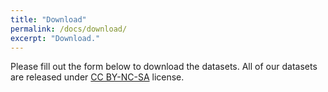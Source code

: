```yaml
---
title: "Download"
permalink: /docs/download/
excerpt: "Download."
---
```


Please fill out the form below to download the datasets.
All of our datasets are released under [CC BY-NC-SA](https://github.com/airvlab/grasp-anything/blob/main/LICENSE) license.

<script type="text/javascript" src="https://form.jotform.com/jsform/240912335664456"></script>